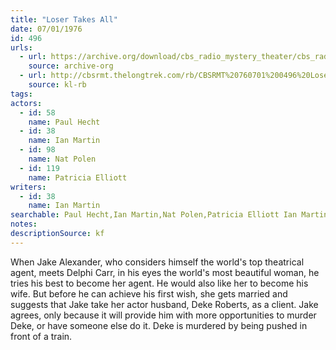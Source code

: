 ```yaml
---
title: "Loser Takes All"
date: 07/01/1976
id: 496
urls: 
  - url: https://archive.org/download/cbs_radio_mystery_theater/cbs_radio_mystery_theater-0451-0500.zip/cbs_radio_mystery_theater-0451-0500%2Fcbsrmt_0496_loser_takes_all.mp3
    source: archive-org
  - url: http://cbsrmt.thelongtrek.com/rb/CBSRMT%20760701%200496%20Loser%20Takes%20All_wbbm_rb.mp3
    source: kl-rb
tags: 
actors:  
  - id: 58
    name: Paul Hecht  
  - id: 38
    name: Ian Martin  
  - id: 98
    name: Nat Polen  
  - id: 119
    name: Patricia Elliott
writers:  
  - id: 38
    name: Ian Martin
searchable: Paul Hecht,Ian Martin,Nat Polen,Patricia Elliott Ian Martin
notes: 
descriptionSource: kf
---
```

When Jake Alexander, who considers himself the world's top theatrical agent, meets Delphi Carr, in his eyes the world's most beautiful woman, he tries his best to become her agent. He would also like her to become his wife. But before he can achieve his first wish, she gets married and suggests that Jake take her actor husband, Deke Roberts, as a client. Jake agrees, only because it will provide him with more opportunities to murder Deke, or have someone else do it. Deke is murdered by being pushed in front of a train.
